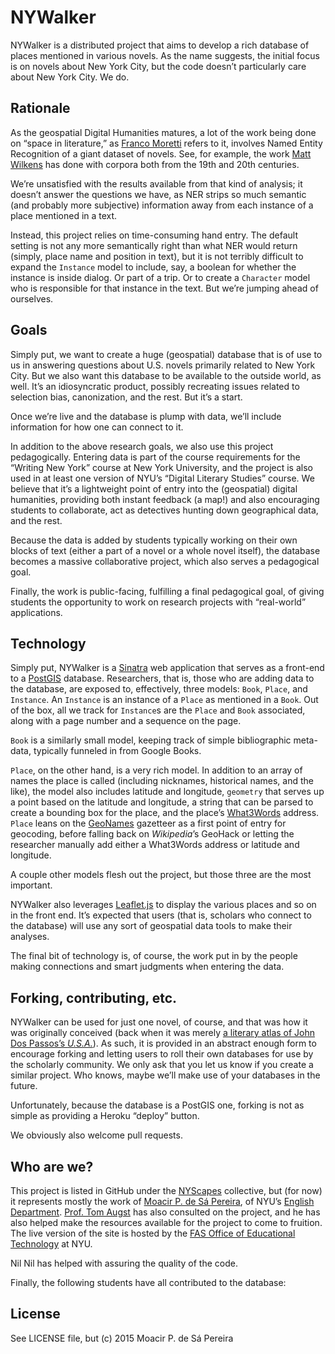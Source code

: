 # NYWalker

NYWalker is a distributed project that aims to develop a rich database of
places mentioned in various novels. As the name suggests, the initial focus is
on novels about New York City, but the code doesn’t particularly care about New
York City. We do.

## Rationale

As the geospatial Digital Humanities matures, a lot of the work being done on
“space in literature,” as
[Franco Moretti](https://books.google.com/books?id=ja2MUXS_YQUC&printsec=frontcover&dq=moretti+space+in+literature&hl=en&sa=X&ved=0ahUKEwjP17rHmqrJAhVG2xoKHZZHD3YQ6AEIHTAA#v=onepage&q=%22space%20in%20literature%22&f=false)
refers to it, involves Named Entity Recognition of a giant dataset of novels.
See, for example, the work [Matt Wilkens](http://mattwilkens.com/) has done
with corpora both from the 19th and 20th centuries.

We’re unsatisfied with the results available from that kind of analysis; it
doesn’t answer the questions we have, as NER strips so much semantic (and
probably more subjective) information away from each instance of a place
mentioned in a text.

Instead, this project relies on time-consuming hand entry. The default setting
is not any more semantically right than what NER would return (simply, place
name and position in text), but it is not terribly difficult to expand the
`Instance` model to include, say, a boolean for whether the instance is inside
dialog. Or part of a trip. Or to create a `Character` model who is responsible
for that instance in the text. But we’re jumping ahead of ourselves.

## Goals

Simply put, we want to create a huge (geospatial) database that is of use to us
in answering questions about U.S. novels primarily related to New York City.
But we also want this database to be available to the outside world, as well.
It’s an idiosyncratic product, possibly recreating issues related to selection
bias, canonization, and the rest. But it’s a start.

Once we’re live and the database is plump with data, we’ll include information
for how one can connect to it.

In addition to the above research goals, we also use this project
pedagogically. Entering data is part of the course requirements for the
“Writing New York” course at New York University, and the project is also used
in at least one version of NYU’s “Digital Literary Studies” course. We believe
that it’s a lightweight point of entry into the (geospatial) digital
humanities, providing both instant feedback (a map!) and also encouraging
students to collaborate, act as detectives hunting down geographical data, and
the rest.

Because the data is added by students typically working on their own blocks of
text (either a part of a novel or a whole novel itself), the database becomes a
massive collaborative project, which also serves a pedagogical goal.

Finally, the work is public-facing, fulfilling a final pedagogical goal, of
giving students the opportunity to work on research projects with “real-world”
applications.

## Technology

Simply put, NYWalker is a [Sinatra](http://www.sinatrarb.com) web application
that serves as a front-end to a [PostGIS](http://www.postgis.org) database.
Researchers, that is, those who are adding data to the database, are exposed
to, effectively, three models: `Book`, `Place`, and `Instance`. An `Instance`
is an instance of a `Place` as mentioned in a `Book`. Out of the box, all we
track for `Instance`s are the `Place` and `Book` associated, along with a page
number and a sequence on the page.

`Book` is a similarly small model, keeping track of simple bibliographic
meta-data, typically funneled in from Google Books.

`Place`, on the other hand, is a very rich model. In addition to an array of
names the place is called (including nicknames, historical names, and the
like), the model also includes latitude and longitude, `geometry` that serves
up a point based on the latitude and longitude, a string that can be parsed to
create a bounding box for the place, and the place’s
[What3Words](http://what3words.com) address. `Place` leans on the
[GeoNames](http://www.geonames.org/) gazetteer as a first point of entry for
geocoding, before falling back on *Wikipedia*’s GeoHack or letting the
researcher manually add either a What3Words address or latitude and longitude.

A couple other models flesh out the project, but those three are the most important.

NYWalker also leverages [Leaflet.js](http://leafletjs.com) to display the
various places and so on in the front end. It’s expected that users (that is,
scholars who connect to the database) will use any sort of geospatial data
tools to make their analyses.

The final bit of technology is, of course, the work put in by the people making
connections and smart judgments when entering the data.

## Forking, contributing, etc.

NYWalker can be used for just one novel, of course, and that was how it was
originally conceived (back when it was merely [a literary atlas of John Dos
Passos’s *U.S.A.*](http://github.com/muziejus/usa-atlas)). As such, it is
provided in an abstract enough form to encourage forking and letting users to
roll their own databases for use by the scholarly community. We only ask that
you let us know if you create a similar project. Who knows, maybe we’ll make
use of your databases in the future.

Unfortunately, because the database is a PostGIS one, forking is not as simple
as providing a Heroku “deploy” button.

We obviously also welcome pull requests.

## Who are we?

This project is listed in GitHub under the [NYScapes](http://nyscapes.org)
collective, but (for now) it represents mostly the work of [Moacir P. de Sá
Pereira](http://moacir.com), of NYU’s [English
Department](http://english.fas.nyu.edu). [Prof. Tom
Augst](http://english.fas.nyu.edu/object/ThomasAugst.html) has also consulted
on the project, and he has also helped make the resources available for the
project to come to fruition. The live version of the site is hosted by the [FAS
Office of Educational Technology](https://wp.nyu.edu/fas-edtech) at NYU.

Nil Nil has helped with assuring the quality of the code.

Finally, the following students have all contributed to the database:

## License

See LICENSE file, but (c) 2015 Moacir P. de Sá Pereira


